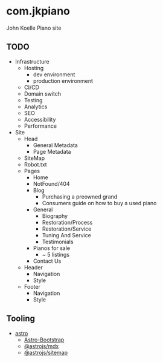 # com.jkpiano

John Koelle Piano site

## TODO

- Infrastructure
    - Hosting
        - dev environment
        - production environment
    - CI/CD
    - Domain switch
    - Testing
    - Analytics
    - SEO
    - Accessibility
    - Performance
- Site
    - Head
        - General Metadata
        - Page Metadata
    - SiteMap
    - Robot.txt
    - Pages
        - Home
        - NotFound/404
        - Blog
            - Purchasing a preowned grand
            - Consumers guide on how to buy a used piano
        - General
            - Biography
            - Restoration/Process
            - Restoration/Service
            - Tuning And Service
            - Testimonials
        - Pianos for sale
            - ~ 5 listings
        - Contact Us
    - Header
        - Navigation
        - Style
    - Footer
        - Navigation
        - Style

## Tooling

- [astro](https://astro.build/)
    - [Astro-Bootstrap](https://astro-bootstrap.github.io)
    - [@astrojs/mdx](https://docs.astro.build/en/guides/integrations-guide/mdx/)
    - [@astrojs/sitemap](https://docs.astro.build/en/guides/integrations-guide/sitemap/)